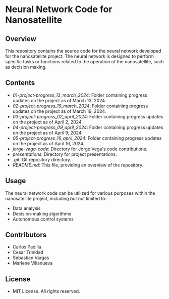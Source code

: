 # Neural Network Code for Nanosatellite

## Overview
This repository contains the source code for the neural network developed for the nanosatellite project. The neural network is designed to perform specific tasks or functions related to the operation of the nanosatellite, such as decision making.

## Contents
- *01-project-progress_13_march_2024*: Folder containing progress updates on the project as of March 13, 2024.
- *02-project-progress_19_march_2024*: Folder containing progress updates on the project as of March 19, 2024.
- *03-project-progress_02_april_2024*: Folder containing progress updates on the project as of April 2, 2024.
- *04-project-progress_09_april_2024*: Folder containing progress updates on the project as of April 9, 2024.
- *05-project-progress_16_april_2024*: Folder containing progress updates on the project as of April 16, 2024.
- *jorge-vega-code*: Directory for Jorge Vega's code contributions.
- *presentations*: Directory for project presentations.
- *.git*: Git repository directory.
- *README.md*: This file, providing an overview of the repository.

## Usage
The neural network code can be utilized for various purposes within the nanosatellite project, including but not limited to:
- Data analysis
- Decision-making algorithms
- Autonomous control systems

## Contributors
- Carlos Padilla
- Cesar Trinidad
- Sebastian Vargas
- Marlene Villanueva

## License
- MIT License. All rights reserved.



